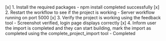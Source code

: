 [x] 1. Install the required packages - npm install completed successfully
[x] 2. Restart the workflow to see if the project is working - Server workflow running on port 5000
[x] 3. Verify the project is working using the feedback tool - Screenshot verified, login page displays correctly
[x] 4. Inform user the import is completed and they can start building, mark the import as completed using the complete_project_import tool - Completed
